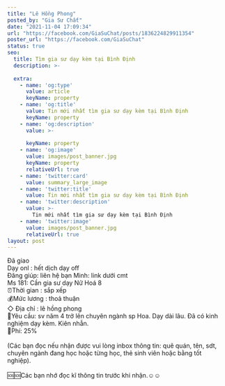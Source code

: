 ```yaml
---
title: "Lê Hồng Phong"
posted_by: "Gia Sư Chất"
date: "2021-11-04 17:09:34"
url: "https://facebook.com/GiaSuChat/posts/1836224829911354"
poster_url: "https://facebook.com/GiaSuChat"
status: true
seo:
  title: Tìm gia sư dạy kèm tại Bình Định
  description: >-
    
  extra:
    - name: 'og:type'
      value: article
      keyName: property
    - name: 'og:title'
      value: Tin mới nhất tìm gia sư dạy kèm tại Bình Định
      keyName: property
    - name: 'og:description'
      value: >-
        
      keyName: property
    - name: 'og:image'
      value: images/post_banner.jpg
      keyName: property
      relativeUrl: true
    - name: 'twitter:card'
      value: summary_large_image
    - name: 'twitter:title'
      value: Tin mới nhất tìm gia sư dạy kèm tại Bình Định
    - name: 'twitter:description'
      value: >-
        Tin mới nhất tìm gia sư dạy kèm tại Bình Định
    - name: 'twitter:image'
      value: images/post_banner.jpg
      relativeUrl: true
layout: post
---
```

Đã giao<br>Dạy onl : hết dịch dạy off<br>Đăng giúp: liên hệ bạn Minh: link dưới cmt<br>Ms 181: Cần gia sư dạy Nữ Hoá 8<br>⏰Thời gian : sắp xếp<br>💰Mức lương : thoả thuận<br>◇ Địa chỉ : lê hồng phong<br>📒Yêu cầu: sv năm 4 trở lên chuyên ngành sp Hoa. Dạy dài lâu. Đã có kinh nghiệm dạy kèm. Kiên nhẫn.<br>💸Phí: 25%<br><br>(Các bạn đọc nếu nhận được vui lòng inbox thông tin: quê quán, tên, sdt, chuyên ngành đang học hoặc từng học, thẻ sinh viên hoặc bằng tốt nghiệp).<br><br>🆘🆘Các bạn nhớ đọc kĩ thông tin trước khi nhận.☺️☺️

